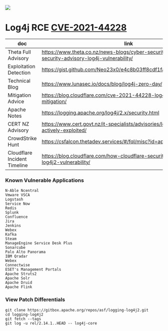 ![](https://avatars0.githubusercontent.com/u/2897191?s=70&v=4)

# Log4j RCE [CVE-2021-44228](https://cve.mitre.org/cgi-bin/cvename.cgi?name=CVE-2021-44228)

| doc | link |
|---|---|
| Theta Full Advisory | https://www.theta.co.nz/news-blogs/cyber-security-blog/critical-security-advisory-log4j-vulnerability/ |\
| Exploitation Detection | https://gist.github.com/Neo23x0/e4c8b03ff8cdf1fa63b7d15db6e3860b |
| Technical Blog | https://www.lunasec.io/docs/blog/log4j-zero-day/ |
| Mitigation Advice | https://blog.cloudflare.com/cve-2021-44228-log4j-rce-0-day-mitigation/  |
| Apache Notes | https://logging.apache.org/log4j/2.x/security.html |
| CERT NZ Advisory | https://www.cert.govt.nz/it-specialists/advisories/log4j-rce-0-day-actively-exploited/ |
| CrowdStrike Hunt | https://csfalcon.thetadev.services/#/fql/misc?id=apache-log4j |
| Cloudflare Incident Timeline | https://blog.cloudflare.com/how-cloudflare-security-responded-to-log4j2-vulnerability/ |

### Known Vulnerable Applications

```
N-Able Ncentral
Vmware VSCA
Logstash
Service Now
Redis
Splunk
Confluence
Jira
Jenkins
Webex
Kafka
Steam
ManageEngine Service Desk Plus
Sonarcube
Palo Alto Panorama
IBM Qradar
Webex
Connectwise
ESET's Management Portals
Apache Struts2
Apache Solr
Apache Druid
Apache Flink
```

### View Patch Differentials

```shell
git clone https://gitbox.apache.org/repos/asf/logging-log4j2.git
cd logging-log4j2
git fetch --tags
git log -u rel/2.14.1..HEAD -- log4j-core
```
